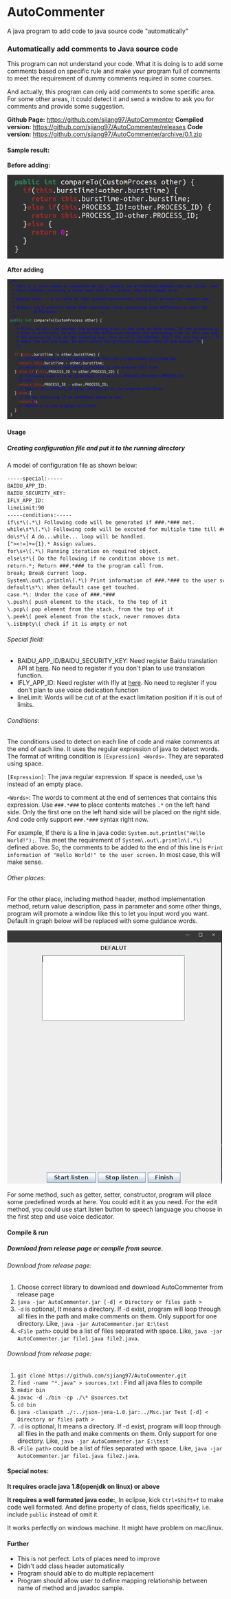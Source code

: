 # AutoCommenter
A java program to add code to java source code "automatically"
### Automatically add comments to Java source code

This program can not understand your code. What it is doing is to add some comments based on specific rule and make your program full of comments to meet the requirement of dummy comments required in some courses.

And actually, this program can only add comments to some specific area. For some other areas, it could detect it and send a window to ask you for comments and provide some suggestion. 

<!-- more -->

**Github Page:** https://github.com/sjiang97/AutoCommenter
**Compiled version:** https://github.com/sjiang97/AutoCommenter/releases
**Code version:** https://github.com/sjiang97/AutoCommenter/archive/0.1.zip

#### Sample result:

**Before adding:**

![](https://raw.githubusercontent.com/sjiang97/sjiang97.github.io/master/2019/projects/AutoCommenter/1.png)

**After adding**

![](https://raw.githubusercontent.com/sjiang97/sjiang97.github.io/master/2019/projects/AutoCommenter/2.png)


#### Usage

##### Creating configuration file and put it to the running directory

A model of configuration file as shown below:

```txt
-----special:-----
BAIDU_APP_ID: 
BAIDU_SECURITY_KEY: 
IFLY_APP_ID: 
lineLimit:90
-----conditions:-----
if\s*\(.*\) Following code will be generated if ###.*### met.
while\s*\(.*\) Following code will be excuted for multiple time till ###.*### doesn't met.
do\s*\{ A do...while... loop will be handled.
[^><!=]+={1}.* Assign values.
for\s+\(.*\) Running iteration on required object.
else\s*\{ Do the following if no condition above is met.
return.*; Return ###.*### to the program call from.
break; Break current loop.
System\.out\.println\(.*\) Print information of ###.*### to the user screen.
default\s*\: When default case get touched.
case.*\: Under the case of ###.*###
\.push\( push element to the stack, to the top of it
\.pop\( pop element from the stack, from the top of it
\.peek\( peek element from the stack, never removes data
\.isEmpty\( check if it is empty or not
```

###### Special field:

- BAIDU_APP_ID/BAIDU_SECURITY_KEY: Need register Baidu translation API at [here](http://api.fanyi.baidu.com/api/trans/product/index). No need to register if you don't plan to use translation function.
- IFLY_APP_ID: Need register with Ifly at [here](https://www.xfyun.cn/). No need to register if you don't plan to use voice dedication function 
- lineLimit: Words will be cut of at the exact limitation position if it is out of limits.

###### Conditions:

The conditions used to detect on each line of code and make comments at the end of each line. It uses the regular expression of java to detect words. The format of writing condition is ``[Expression] <Words>``. They are separated using space.

``[Expression]``: The java regular expression. If space is needed, use \s instead of an empty place.

``<Words>``: The words to comment at the end of sentences that contains this expression. Use ``###.*###`` to place contents matches ``.*`` on the left hand side.  Only the first one on the left hand side will be placed on the right side.  And code only support  ``###.*###`` syntax right now.

For example, If there is a line in java code: ``System.out.println("Hello World!");``. This meet the requirement of ``System\.out\.println\(.*\)`` defined above. So, the comments to be added to the end of this line is ``Print information of "Hello World!" to the user screen.`` In most case, this will make sense. 

 ###### Other places:

For the other place, including method header, method implementation method, return value description, pass in parameter and some other things, program will promote a window like this to let you input word you want. Default in graph below will be replaced with some guidance words.

![](https://raw.githubusercontent.com/sjiang97/sjiang97.github.io/master/2019/projects/AutoCommenter/3.png)

For some method, such as getter, setter, constructor, program will place some predefined words at here. You could edit it as you need. For the edit method, you could use start listen button to speech language you choose in the first step and use voice dedicator. 



#### Compile & run

##### Download from release page or compile from source.

###### Download from release page:

1. Choose correct library to download and download AutoCommenter from release page
2. ``java -jar AutoCommenter.jar [-d] < Directory or files path >``
3. ``-d`` is optional, It means a directory. If -d exist, program will loop through all files in the path and make comments on them. Only support for one directory. Like, ``java -jar AutoCommenter.jar E:\test``
4. ``<File path>`` could be a list of files separated with space. Like, ``java -jar AutoCommenter.jar file1.java file2.java``.

###### Download from release page:

1. ``git clone https://github.com/sjiang97/AutoCommenter.git``
2. ``find -name "*.java" > sources.txt`` : Find all java files to compile
3. ``mkdir bin``
4. ``javac -d ./bin -cp ./\* @sources.txt``
5. ``cd bin``
6. ``java -classpath ./:../json-jena-1.0.jar:../Msc.jar Test [-d] < Directory or files path >``
7. ``-d`` is optional, It means a directory. If -d exist, program will loop through all files in the path and make comments on them. Only support for one directory. Like, ``java -jar AutoCommenter.jar E:\test``
8. ``<File path>`` could be a list of files separated with space. Like, ``java -jar AutoCommenter.jar file1.java file2.java``.

#### Special notes:

**It requires oracle java 1.8(openjdk on linux) or above**

**It requires a well formated java code:**, In eclipse, kick ``Ctrl+Shift+f`` to make code well formated. And define property of class, fields specifically, i.e. include ``public`` instead of omit it.

It works perfectly on windows machine. It might have problem on mac/linux. 



#### Further

- This is not perfect. Lots of places need to improve
- Didn't add class header automatically
- Program should able to do multiple replacement
- Program should allow user to define mapping relationship between name of method and javadoc sample. 
